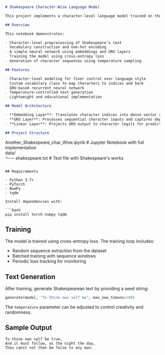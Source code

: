 ```markdown
# Shakespeare Character-Wise Language Model

This project implements a character-level language model trained on the works of William Shakespeare. Built using PyTorch, the model learns to generate Shakespearean-style text one character at a time, capturing the rhythm and structure of classical literature.

## Overview

This notebook demonstrates:

- Character-level preprocessing of Shakespeare’s text  
- Vocabulary construction and one-hot encoding  
- A simple neural network using embeddings and GRU layers  
- Training the model using cross-entropy loss  
- Generation of character sequences using temperature sampling

## Features

- Character-level modeling for finer control over language style  
- Custom vocabulary class to map characters to indices and back  
- GRU-based recurrent neural network  
- Temperature-controlled text generation  
- Lightweight and educational implementation

## Model Architecture

- **Embedding Layer**: Translates character indices into dense vector representations  
- **GRU Layer**: Processes sequential character inputs and captures dependencies  
- **Linear Layer**: Projects GRU output to character logits for prediction

## Project Structure

```
Another_Shakespeare_char_Wise.ipynb   # Jupyter Notebook with full implementation  
data/  
└── shakespeare.txt                   # Text file with Shakespeare's works  
```

## Requirements

- Python 3.7+  
- PyTorch  
- NumPy  
- tqdm  

Install dependencies with:

```bash
pip install torch numpy tqdm
```

## Training

The model is trained using cross-entropy loss. The training loop includes:

- Random sequence extraction from the dataset  
- Batched training with sequence windows  
- Periodic loss tracking for monitoring

## Text Generation

After training, generate Shakespearean text by providing a seed string:

```python
generate(model, "To thine own self be", max_new_tokens=100)
```

The `temperature` parameter can be adjusted to control creativity and randomness.

## Sample Output

```
To thine own self be true,
And it must follow, as the night the day,
Thou canst not then be false to any man.
```
```
